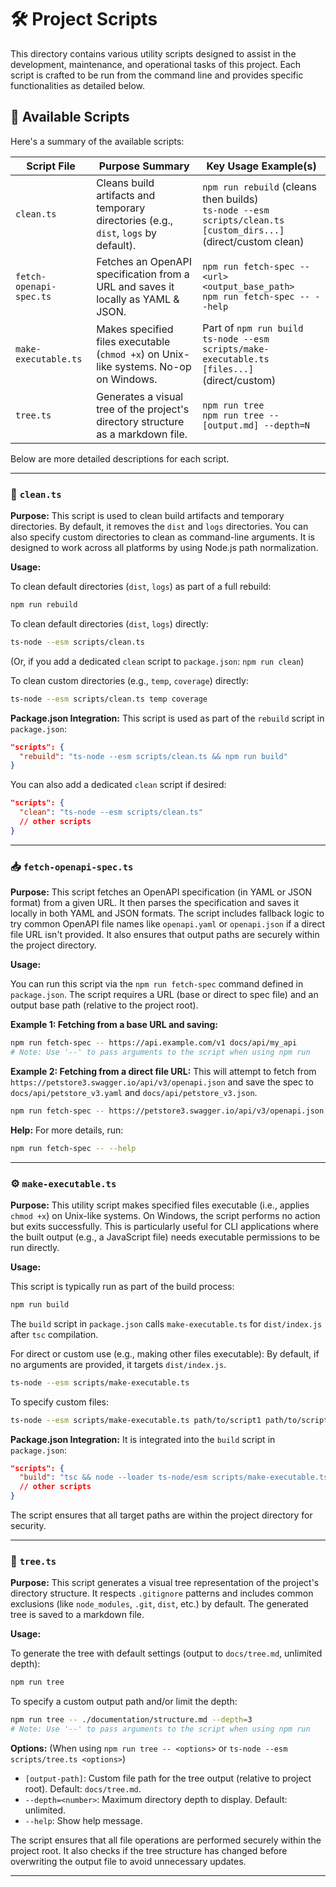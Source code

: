 # 🛠️ Project Scripts

This directory contains various utility scripts designed to assist in the development, maintenance, and operational tasks of this project. Each script is crafted to be run from the command line and provides specific functionalities as detailed below.

## 📜 Available Scripts

Here's a summary of the available scripts:

| Script File             | Purpose Summary                                                                       | Key Usage Example(s)                                                                                                |
| ----------------------- | ------------------------------------------------------------------------------------- | ------------------------------------------------------------------------------------------------------------------- |
| `clean.ts`              | Cleans build artifacts and temporary directories (e.g., `dist`, `logs` by default).   | `npm run rebuild` (cleans then builds) <br> `ts-node --esm scripts/clean.ts [custom_dirs...]` (direct/custom clean) |
| `fetch-openapi-spec.ts` | Fetches an OpenAPI specification from a URL and saves it locally as YAML & JSON.      | `npm run fetch-spec -- <url> <output_base_path>` <br> `npm run fetch-spec -- --help`                                |
| `make-executable.ts`    | Makes specified files executable (`chmod +x`) on Unix-like systems. No-op on Windows. | Part of `npm run build` <br> `ts-node --esm scripts/make-executable.ts [files...]` (direct/custom)                  |
| `tree.ts`               | Generates a visual tree of the project's directory structure as a markdown file.      | `npm run tree` <br> `npm run tree -- [output.md] --depth=N`                                                         |

Below are more detailed descriptions for each script.

---

### 🧹 `clean.ts`

**Purpose:**
This script is used to clean build artifacts and temporary directories. By default, it removes the `dist` and `logs` directories. You can also specify custom directories to clean as command-line arguments. It is designed to work across all platforms by using Node.js path normalization.

**Usage:**

To clean default directories (`dist`, `logs`) as part of a full rebuild:

```bash
npm run rebuild
```

To clean default directories (`dist`, `logs`) directly:

```bash
ts-node --esm scripts/clean.ts
```

(Or, if you add a dedicated `clean` script to `package.json`: `npm run clean`)

To clean custom directories (e.g., `temp`, `coverage`) directly:

```bash
ts-node --esm scripts/clean.ts temp coverage
```

**Package.json Integration:**
This script is used as part of the `rebuild` script in `package.json`:

```json
"scripts": {
  "rebuild": "ts-node --esm scripts/clean.ts && npm run build"
}
```

You can also add a dedicated `clean` script if desired:

```json
"scripts": {
  "clean": "ts-node --esm scripts/clean.ts"
  // other scripts
}
```

---

### 📥 `fetch-openapi-spec.ts`

**Purpose:**
This script fetches an OpenAPI specification (in YAML or JSON format) from a given URL. It then parses the specification and saves it locally in both YAML and JSON formats. The script includes fallback logic to try common OpenAPI file names like `openapi.yaml` or `openapi.json` if a direct file URL isn't provided. It also ensures that output paths are securely within the project directory.

**Usage:**

You can run this script via the `npm run fetch-spec` command defined in `package.json`.
The script requires a URL (base or direct to spec file) and an output base path (relative to the project root).

**Example 1: Fetching from a base URL and saving:**

```bash
npm run fetch-spec -- https://api.example.com/v1 docs/api/my_api
# Note: Use '--' to pass arguments to the script when using npm run
```

**Example 2: Fetching from a direct file URL:**
This will attempt to fetch from `https://petstore3.swagger.io/api/v3/openapi.json` and save the spec to `docs/api/petstore_v3.yaml` and `docs/api/petstore_v3.json`.

```bash
npm run fetch-spec -- https://petstore3.swagger.io/api/v3/openapi.json docs/api/petstore_v3
```

**Help:**
For more details, run:

```bash
npm run fetch-spec -- --help
```

---

### ⚙️ `make-executable.ts`

**Purpose:**
This utility script makes specified files executable (i.e., applies `chmod +x`) on Unix-like systems. On Windows, the script performs no action but exits successfully. This is particularly useful for CLI applications where the built output (e.g., a JavaScript file) needs executable permissions to be run directly.

**Usage:**

This script is typically run as part of the build process:

```bash
npm run build
```

The `build` script in `package.json` calls `make-executable.ts` for `dist/index.js` after `tsc` compilation.

For direct or custom use (e.g., making other files executable):
By default, if no arguments are provided, it targets `dist/index.js`.

```bash
ts-node --esm scripts/make-executable.ts
```

To specify custom files:

```bash
ts-node --esm scripts/make-executable.ts path/to/script1 path/to/script2
```

**Package.json Integration:**
It is integrated into the `build` script in `package.json`:

```json
"scripts": {
  "build": "tsc && node --loader ts-node/esm scripts/make-executable.ts dist/index.js"
  // other scripts
}
```

The script ensures that all target paths are within the project directory for security.

---

### 🌳 `tree.ts`

**Purpose:**
This script generates a visual tree representation of the project's directory structure. It respects `.gitignore` patterns and includes common exclusions (like `node_modules`, `.git`, `dist`, etc.) by default. The generated tree is saved to a markdown file.

**Usage:**

To generate the tree with default settings (output to `docs/tree.md`, unlimited depth):

```bash
npm run tree
```

To specify a custom output path and/or limit the depth:

```bash
npm run tree -- ./documentation/structure.md --depth=3
# Note: Use '--' to pass arguments to the script when using npm run
```

**Options:**
(When using `npm run tree -- <options>` or `ts-node --esm scripts/tree.ts <options>`)

- `[output-path]`: Custom file path for the tree output (relative to project root). Default: `docs/tree.md`.
- `--depth=<number>`: Maximum directory depth to display. Default: unlimited.
- `--help`: Show help message.

The script ensures that all file operations are performed securely within the project root. It also checks if the tree structure has changed before overwriting the output file to avoid unnecessary updates.

---
